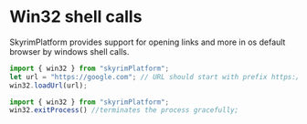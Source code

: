 # Win32 shell calls

SkyrimPlatform provides support for opening links and more in os default browser by windows shell calls.

```typescript
import { win32 } from "skyrimPlatform";
let url = "https://google.com"; // URL should start with prefix https://
win32.loadUrl(url);
```

```typescript
import { win32 } from "skyrimPlatform";
win32.exitProcess() //terminates the process gracefully;
```
